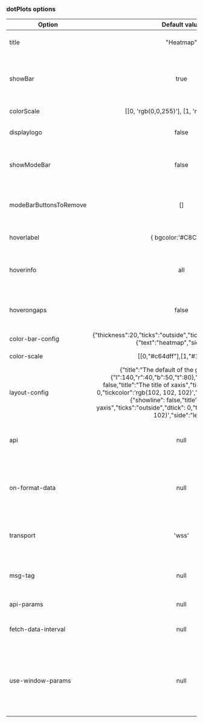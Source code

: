 ### dotPlots options

| Option        | Default value   | Description   | Type | Required   |
| ------------- |:-------------:|:-------------:|:-------------:|:----------|
 title | "Heatmap" | Title to be shown on the plotted chart | string | NO
 showBar | true | Determines whether or not a colorbar is displayed for this trace. | string | NO
 colorScale | [[0, 'rgb(0,0,255)'], [1, 'rgb(255,0,0)']] | Array of heat colors | array | NO
 displaylogo | false | set true to display plotly logo | boolean | NO
 showModeBar | false | Set true to show the options bar in the top of the chart | boolean | NO
 modeBarButtonsToRemove | [] | Array of options to remove from the options bar | array | NO
 hoverlabel | { bgcolor:'#C8CE1B'} | background color of the hover labels | object | NO
 hoverinfo | all | Determines what information appear on hover | string | NO 
 hoverongaps | false | Determines whether or not gaps are shown or hover | string | NO 
 color-bar-config | {"thickness":20,"ticks":"outside","tickcolor":'#C8CE1B',"title":{"text":"heatmap","side":"top"}} | Bar Configuration | NO
 color-scale | [[0,"#c64dff"],[1,"#1dbc68"]] | Array of heat colors | NO 
 layout-config | {"title":"The default of the graph","margin":{"l":140,"r":40,"b":50,"t":80},"xaxis":{"showline": false,"title":"The title of xaxis","ticks":"outside","dtick": 0,"tickcolor":'rgb(102, 102, 102)',"side":"bottom"},"yaxis":{"showline": false,"title":"The title of yaxis","ticks":"outside","dtick": 0,"tickcolor":'rgb(102, 102, 102)',"side":"left"}} | the layout configuration | object | NO
  api | null | Name of the API to get data | string | Required if getting data from backend 
  on-format-data | null | Callback function to be called after data is returned from backend | function | NO
  transport |  'wss'     | 	method used to call api (can take "https" or "wss").	 | string | NO
  msg-tag   | null      | 	Subscribe to socket messages with tag name.		     | string | NO
  api-params  | null      | 	api parameters.  					| object | NO
  fetch-data-interval |  null     | 	the refresh interval in case of https transport.	 | int | NO
  use-window-params |  null     | 	If true the widget will merge the defined api-params with the params passed in the URL query params	 | boolean | NO
